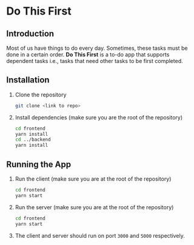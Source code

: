 # Do This First

## Introduction

Most of us have things to do every day. Sometimes, these tasks must be done in a certain order. **Do This First** is a to-do app that supports dependent tasks i.e., tasks that need other tasks to be first completed.

## Installation

1. Clone the repository

    ``` sh
    git clone <link to repo>
    ```

2. Install dependencies (make sure you are the root of the repository)

    ``` sh
    cd frontend
    yarn install
    cd ../backend
    yarn install
    ```

## Running the App

1. Run the client (make sure you are at the root of the repository)

    ``` sh
    cd frontend
    yarn start
    ```

2. Run the server (make sure you are at the root of the repository)

    ``` sh
    cd frontend
    yarn start
    ```

3. The client and server should run on port `3000` and `5000` respectively.
